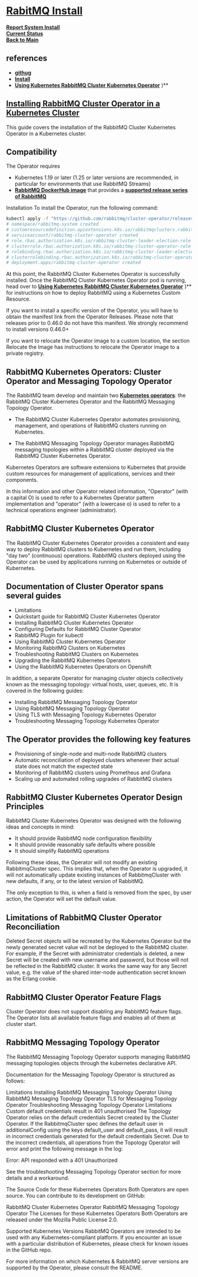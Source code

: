 # **[RabitMQ Install](https://www.rabbitmq.com/kubernetes/operator/operator-overview)**

**[Report System Install](./report-system-install.md)**\
**[Current Status](../development/status/weekly/current_status.md)**\
**[Back to Main](../README.md)**

## references

- **[githug](https://github.com/rabbitmq/cluster-operator)**
- **[Install](https://www.rabbitmq.com/kubernetes/operator/install-operator)**
- **[Using Kubernetes RabbitMQ Cluster Kubernetes Operator](https://www.rabbitmq.com/kubernetes/operator/using-operator)**
)**

## **[Installing RabbitMQ Cluster Operator in a Kubernetes Cluster](https://www.rabbitmq.com/kubernetes/operator/install-operator)**

This guide covers the installation of the RabbitMQ Cluster Kubernetes Operator in a Kubernetes cluster.

## Compatibility

The Operator requires

- Kubernetes 1.19 or later (1.25 or later versions are recommended, in particular for environments that use RabbitMQ Streams)
- **[RabbitMQ DockerHub image](https://hub.docker.com/_/rabbitmq)** that provides a **[supported release series of RabbitMQ](https://www.rabbitmq.com/release-information)**

Installation
To install the Operator, run the following command:

```bash
kubectl apply -f "https://github.com/rabbitmq/cluster-operator/releases/latest/download/cluster-operator.yml"
# namespace/rabbitmq-system created
# customresourcedefinition.apiextensions.k8s.io/rabbitmqclusters.rabbitmq.com created
# serviceaccount/rabbitmq-cluster-operator created
# role.rbac.authorization.k8s.io/rabbitmq-cluster-leader-election-role created
# clusterrole.rbac.authorization.k8s.io/rabbitmq-cluster-operator-role created
# rolebinding.rbac.authorization.k8s.io/rabbitmq-cluster-leader-election-rolebinding created
# clusterrolebinding.rbac.authorization.k8s.io/rabbitmq-cluster-operator-rolebinding created
# deployment.apps/rabbitmq-cluster-operator created
```

At this point, the RabbitMQ Cluster Kubernetes Operator is successfully installed. Once the RabbitMQ Cluster Kubernetes Operator pod is running, head over to **[Using Kubernetes RabbitMQ Cluster Kubernetes Operator](https://www.rabbitmq.com/kubernetes/operator/using-operator)**
)** for instructions on how to deploy RabbitMQ using a Kubernetes Custom Resource.

If you want to install a specific version of the Operator, you will have to obtain the manifest link from the Operator Releases. Please note that releases prior to 0.46.0 do not have this manifest. We strongly recommend to install versions 0.46.0+

If you want to relocate the Operator image to a custom location, the section Relocate the Image has instructions to relocate the Operator image to a private registry.

## RabbitMQ Kubernetes Operators: Cluster Operator and Messaging Topology Operator

The RabbitMQ team develop and maintain two **[Kubernetes operators](https://kubernetes.io/docs/concepts/extend-kubernetes/operator/)**: the RabbitMQ Cluster Kubernetes Operator and the RabbitMQ Messaging Topology Operator.

- The RabbitMQ Cluster Kubernetes Operator automates provisioning, management, and operations of RabbitMQ clusters running on Kubernetes.

- The RabbitMQ Messaging Topology Operator manages RabbitMQ messaging topologies within a RabbitMQ cluster deployed via the RabbitMQ Cluster Kubernetes Operator.

Kubernetes Operators are software extensions to Kubernetes that provide custom resources for management of applications, services and their components.

In this information and other Operator related information, "Operator" (with a capital O) is used to refer to a Kubernetes Operator pattern implementation and "operator" (with a lowercase o) is used to refer to a technical operations engineer (administrator).

## RabbitMQ Cluster Kubernetes Operator

The RabbitMQ Cluster Kubernetes Operator provides a consistent and easy way to deploy RabbitMQ clusters to Kubernetes and run them, including "day two" (continuous) operations. RabbitMQ clusters deployed using the Operator can be used by applications running on Kubernetes or outside of Kubernetes.

## Documentation of Cluster Operator spans several guides

- Limitations
- Quickstart guide for RabbitMQ Cluster Kubernetes Operator
- Installing RabbitMQ Cluster Kubernetes Operator
- Configuring Defaults for RabbitMQ Cluster Operator
- RabbitMQ Plugin for kubectl
- Using RabbitMQ Cluster Kubernetes Operator
- Monitoring RabbitMQ Clusters on Kubernetes
- Troubleshooting RabbitMQ Clusters on Kubernetes
- Upgrading the RabbitMQ Kubernetes Operators
- Using the RabbitMQ Kubernetes Operators on Openshift

In addition, a separate Operator for managing cluster objects collectively known as the messaging topology: virtual hosts, user, queues, etc. It is covered in the following guides:

- Installing RabbitMQ Messaging Topology Operator
- Using RabbitMQ Messaging Topology Operator
- Using TLS with Messaging Topology Kubernetes Operator
- Troubleshooting Messaging Topology Kubernetes Operator

## The Operator provides the following key features

- Provisioning of single-node and multi-node RabbitMQ clusters
- Automatic reconciliation of deployed clusters whenever their actual state does not match the expected state
- Monitoring of RabbitMQ clusters using Prometheus and Grafana
- Scaling up and automated rolling upgrades of RabbitMQ clusters

## RabbitMQ Cluster Kubernetes Operator Design Principles

RabbitMQ Cluster Kubernetes Operator was designed with the following ideas and concepts in mind:

- It should provide RabbitMQ node configuration flexibility
- It should provide reasonably safe defaults where possible
- It should simplify RabbitMQ operations

Following these ideas, the Operator will not modify an existing RabbitmqCluster spec. This implies that, when the Operator is upgraded, it will not automatically update existing instances of RabbitmqCluster with new defaults, if any, or to the latest version of RabbitMQ.

The only exception to this, is when a field is removed from the spec, by user action, the Operator will set the default value.

## Limitations of RabbitMQ Cluster Operator Reconciliation

Deleted Secret objects will be recreated by the Kubernetes Operator but the newly generated secret value will not be deployed to the RabbitMQ cluster. For example, if the Secret with administrator credentials is deleted, a new Secret will be created with new username and password, but those will not be reflected in the RabbitMQ cluster. It works the same way for any Secret value, e.g. the value of the shared inter-node authentication secret known as the Erlang cookie.

## RabbitMQ Cluster Operator Feature Flags

Cluster Operator does not support disabling any RabbitMQ feature flags. The Operator lists all available feature flags and enables all of them at cluster start.

## RabbitMQ Messaging Topology Operator

The RabbitMQ Messaging Topology Operator supports managing RabbitMQ messaging topologies objects through the kubernetes declarative API.

Documentation for the Messaging Topology Operator is structured as follows:

Limitations
Installing RabbitMQ Messaging Topology Operator
Using RabbitMQ Messaging Topology Operator
TLS for Messaging Topology Operator
Troubleshooting Messaging Topology Operator
Limitations
Custom default credentials result in 401 unauthorised
The Topology Operator relies on the default credentials Secret created by the Cluster Operator. If the RabbitmqCluster spec defines the default user in additionalConfig using the keys default_user and default_pass, it will result in incorrect credentials generated for the default credentials Secret. Due to the incorrect credentials, all operations from the Topology Operator will error and print the following message in the log:

Error: API responded with a 401 Unauthorized

See the troubleshooting Messaging Topology Operator section for more details and a workaround.

The Source Code for these Kubernetes Operators
Both Operators are open source. You can contribute to its development on GitHub:

RabbitMQ Cluster Kubernetes Operator
RabbitMQ Messaging Topology Operator
The Licenses for these Kubernetes Operators
Both Operators are released under the Mozilla Public License 2.0.

Supported Kubernetes Versions
RabbitMQ Operators are intended to be used with any Kubernetes-compliant platform. If you encounter an issue with a particular distribution of Kubernetes, please check for known issues in the GitHub repo.

For more information on which Kubernetes & RabbitMQ server versions are supported by the Operator, please consult the README.
